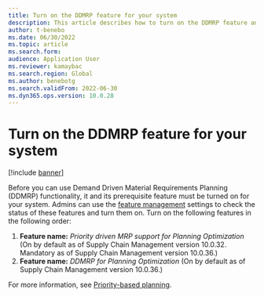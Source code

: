 ```yaml
---
title: Turn on the DDMRP feature for your system
description: This article describes how to turn on the DDMRP feature and its prerequisites for your system.
author: t-benebo
ms.date: 06/30/2022
ms.topic: article
ms.search.form:
audience: Application User
ms.reviewer: kamaybac
ms.search.region: Global
ms.author: benebotg
ms.search.validFrom: 2022-06-30
ms.dyn365.ops.version: 10.0.28
---
```


# Turn on the DDMRP feature for your system

[!include [banner](../../includes/banner.md)]

Before you can use Demand Driven Material Requirements Planning (DDMRP) functionality, it and its prerequisite feature must be turned on for your system. Admins can use the [feature management](../../../fin-ops-core/fin-ops/get-started/feature-management/feature-management-overview.md) settings to check the status of these features and turn them on. Turn on the following features in the following order:

1. **Feature name:** *Priority driven MRP support for Planning Optimization* (On by default as of Supply Chain Management version 10.0.32. Mandatory as of Supply Chain Management version 10.0.36.)
1. **Feature name:** *DDMRP for Planning Optimization* (On by default as of Supply Chain Management version 10.0.36.)

For more information, see [Priority-based planning](priority-based-planning.md).

